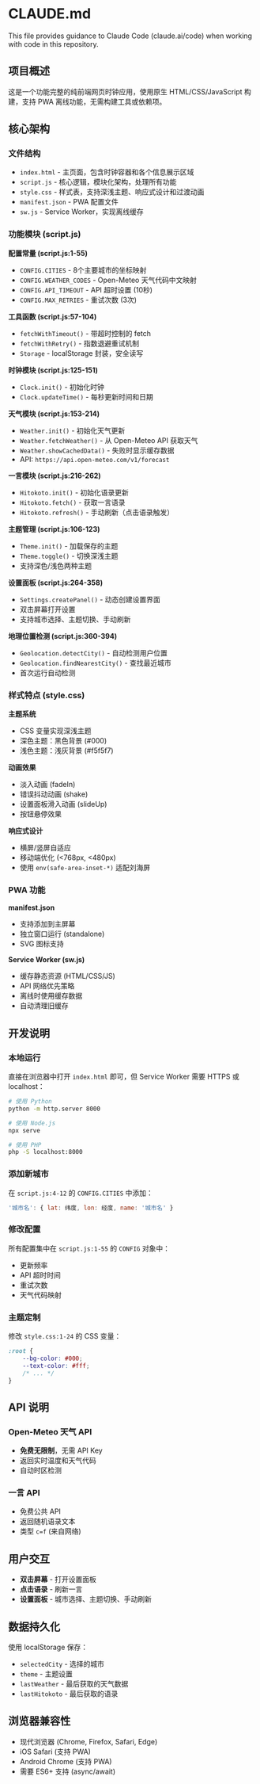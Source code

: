 # CLAUDE.md

This file provides guidance to Claude Code (claude.ai/code) when working with code in this repository.

## 项目概述

这是一个功能完整的纯前端网页时钟应用，使用原生 HTML/CSS/JavaScript 构建，支持 PWA 离线功能，无需构建工具或依赖项。

## 核心架构

### 文件结构
- `index.html` - 主页面，包含时钟容器和各个信息展示区域
- `script.js` - 核心逻辑，模块化架构，处理所有功能
- `style.css` - 样式表，支持深浅主题、响应式设计和过渡动画
- `manifest.json` - PWA 配置文件
- `sw.js` - Service Worker，实现离线缓存

### 功能模块 (script.js)

**配置常量 (script.js:1-55)**
- `CONFIG.CITIES` - 8个主要城市的坐标映射
- `CONFIG.WEATHER_CODES` - Open-Meteo 天气代码中文映射
- `CONFIG.API_TIMEOUT` - API 超时设置 (10秒)
- `CONFIG.MAX_RETRIES` - 重试次数 (3次)

**工具函数 (script.js:57-104)**
- `fetchWithTimeout()` - 带超时控制的 fetch
- `fetchWithRetry()` - 指数退避重试机制
- `Storage` - localStorage 封装，安全读写

**时钟模块 (script.js:125-151)**
- `Clock.init()` - 初始化时钟
- `Clock.updateTime()` - 每秒更新时间和日期

**天气模块 (script.js:153-214)**
- `Weather.init()` - 初始化天气更新
- `Weather.fetchWeather()` - 从 Open-Meteo API 获取天气
- `Weather.showCachedData()` - 失败时显示缓存数据
- API: `https://api.open-meteo.com/v1/forecast`

**一言模块 (script.js:216-262)**
- `Hitokoto.init()` - 初始化语录更新
- `Hitokoto.fetch()` - 获取一言语录
- `Hitokoto.refresh()` - 手动刷新（点击语录触发）

**主题管理 (script.js:106-123)**
- `Theme.init()` - 加载保存的主题
- `Theme.toggle()` - 切换深浅主题
- 支持深色/浅色两种主题

**设置面板 (script.js:264-358)**
- `Settings.createPanel()` - 动态创建设置界面
- 双击屏幕打开设置
- 支持城市选择、主题切换、手动刷新

**地理位置检测 (script.js:360-394)**
- `Geolocation.detectCity()` - 自动检测用户位置
- `Geolocation.findNearestCity()` - 查找最近城市
- 首次运行自动检测

### 样式特点 (style.css)

**主题系统**
- CSS 变量实现深浅主题
- 深色主题：黑色背景 (#000)
- 浅色主题：浅灰背景 (#f5f5f7)

**动画效果**
- 淡入动画 (fadeIn)
- 错误抖动动画 (shake)
- 设置面板滑入动画 (slideUp)
- 按钮悬停效果

**响应式设计**
- 横屏/竖屏自适应
- 移动端优化 (<768px, <480px)
- 使用 `env(safe-area-inset-*)` 适配刘海屏

### PWA 功能

**manifest.json**
- 支持添加到主屏幕
- 独立窗口运行 (standalone)
- SVG 图标支持

**Service Worker (sw.js)**
- 缓存静态资源 (HTML/CSS/JS)
- API 网络优先策略
- 离线时使用缓存数据
- 自动清理旧缓存

## 开发说明

### 本地运行
直接在浏览器中打开 `index.html` 即可，但 Service Worker 需要 HTTPS 或 localhost：

```bash
# 使用 Python
python -m http.server 8000

# 使用 Node.js
npx serve

# 使用 PHP
php -S localhost:8000
```

### 添加新城市
在 `script.js:4-12` 的 `CONFIG.CITIES` 中添加：
```javascript
'城市名': { lat: 纬度, lon: 经度, name: '城市名' }
```

### 修改配置
所有配置集中在 `script.js:1-55` 的 `CONFIG` 对象中：
- 更新频率
- API 超时时间
- 重试次数
- 天气代码映射

### 主题定制
修改 `style.css:1-24` 的 CSS 变量：
```css
:root {
    --bg-color: #000;
    --text-color: #fff;
    /* ... */
}
```

## API 说明

### Open-Meteo 天气 API
- **免费无限制**，无需 API Key
- 返回实时温度和天气代码
- 自动时区检测

### 一言 API
- 免费公共 API
- 返回随机语录文本
- 类型 `c=f` (来自网络)

## 用户交互

- **双击屏幕** - 打开设置面板
- **点击语录** - 刷新一言
- **设置面板** - 城市选择、主题切换、手动刷新

## 数据持久化

使用 localStorage 保存：
- `selectedCity` - 选择的城市
- `theme` - 主题设置
- `lastWeather` - 最后获取的天气数据
- `lastHitokoto` - 最后获取的语录

## 浏览器兼容性

- 现代浏览器 (Chrome, Firefox, Safari, Edge)
- iOS Safari (支持 PWA)
- Android Chrome (支持 PWA)
- 需要 ES6+ 支持 (async/await)
